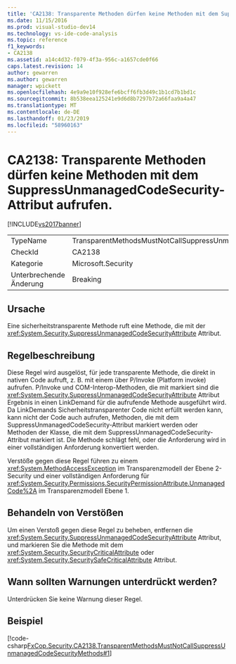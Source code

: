 ```yaml
---
title: 'CA2138: Transparente Methoden dürfen keine Methoden mit dem SuppressUnmanagedCodeSecurity-Attribut aufrufen | Microsoft-Dokumentation'
ms.date: 11/15/2016
ms.prod: visual-studio-dev14
ms.technology: vs-ide-code-analysis
ms.topic: reference
f1_keywords:
- CA2138
ms.assetid: a14c4d32-f079-4f3a-956c-a1657cde0f66
caps.latest.revision: 14
author: gewarren
ms.author: gewarren
manager: wpickett
ms.openlocfilehash: 4e9a9e10f928efe6bcff6fb3d49c1b1cd7b1bd1c
ms.sourcegitcommit: 8b538eea125241e9d6d8b7297b72a66faa9a4a47
ms.translationtype: MT
ms.contentlocale: de-DE
ms.lasthandoff: 01/23/2019
ms.locfileid: "58960163"
---
```

# <a name="ca2138-transparent-methods-must-not-call-methods-with-the-suppressunmanagedcodesecurity-attribute"></a>CA2138: Transparente Methoden dürfen keine Methoden mit dem SuppressUnmanagedCodeSecurity-Attribut aufrufen.
[!INCLUDE[vs2017banner](../includes/vs2017banner.md)]

|||
|-|-|
|TypeName|TransparentMethodsMustNotCallSuppressUnmanagedCodeSecurityMethods|
|CheckId|CA2138|
|Kategorie|Microsoft.Security|
|Unterbrechende Änderung|Breaking|

## <a name="cause"></a>Ursache
 Eine sicherheitstransparente Methode ruft eine Methode, die mit der <xref:System.Security.SuppressUnmanagedCodeSecurityAttribute> Attribut.

## <a name="rule-description"></a>Regelbeschreibung
 Diese Regel wird ausgelöst, für jede transparente Methode, die direkt in nativen Code aufruft, z. B. mit einem über P/Invoke (Platform invoke) aufrufen. P/Invoke und COM-Interop-Methoden, die mit markiert sind die <xref:System.Security.SuppressUnmanagedCodeSecurityAttribute> Attribut Ergebnis in einen LinkDemand für die aufrufende Methode ausgeführt wird. Da LinkDemands Sicherheitstransparenter Code nicht erfüllt werden kann, kann nicht der Code auch aufrufen, Methoden, die mit dem SuppressUnmanagedCodeSecurity-Attribut markiert werden oder Methoden der Klasse, die mit dem SuppressUnmanagedCodeSecurity-Attribut markiert ist. Die Methode schlägt fehl, oder die Anforderung wird in einer vollständigen Anforderung konvertiert werden.

 Verstöße gegen diese Regel führen zu einem <xref:System.MethodAccessException> im Transparenzmodell der Ebene 2-Security und einer vollständigen Anforderung für <xref:System.Security.Permissions.SecurityPermissionAttribute.UnmanagedCode%2A> im Transparenzmodell Ebene 1.

## <a name="how-to-fix-violations"></a>Behandeln von Verstößen
 Um einen Verstoß gegen diese Regel zu beheben, entfernen die <xref:System.Security.SuppressUnmanagedCodeSecurityAttribute> Attribut, und markieren Sie die Methode mit dem <xref:System.Security.SecurityCriticalAttribute> oder <xref:System.Security.SecuritySafeCriticalAttribute> Attribut.

## <a name="when-to-suppress-warnings"></a>Wann sollten Warnungen unterdrückt werden?
 Unterdrücken Sie keine Warnung dieser Regel.

## <a name="example"></a>Beispiel
 [!code-csharp[FxCop.Security.CA2138.TransparentMethodsMustNotCallSuppressUnmanagedCodeSecurityMethods#1](../snippets/csharp/VS_Snippets_CodeAnalysis/fxcop.security.ca2138.transparentmethodsmustnotcallsuppressunmanagedcodesecuritymethods/cs/ca2138.cs#1)]
